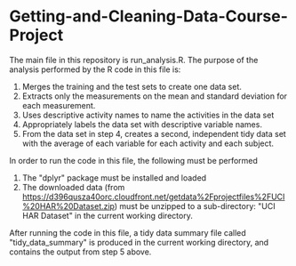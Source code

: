 # Getting-and-Cleaning-Data-Course-Project

The main file in this repository is run_analysis.R.
The purpose of the analysis performed by the R code in this file is:
1. Merges the training and the test sets to create one data set.
2. Extracts only the measurements on the mean and standard deviation for each measurement.
3. Uses descriptive activity names to name the activities in the data set
4. Appropriately labels the data set with descriptive variable names.
5. From the data set in step 4, creates a second, independent tidy data set with the average of each variable for each activity and each subject.

In order to run the code in this file, the following must be performed
1. The "dplyr" package must be installed and loaded
2. The downloaded data (from https://d396qusza40orc.cloudfront.net/getdata%2Fprojectfiles%2FUCI%20HAR%20Dataset.zip) must be unzipped to a sub-directory: "UCI HAR Dataset" in the current working directory.

After running the code in this file, a tidy data summary file called "tidy_data_summary" is produced in the current working directory, and contains the output from step 5 above.

